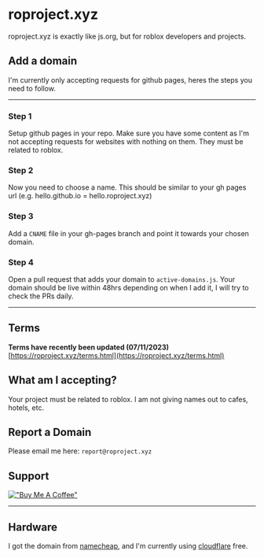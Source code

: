 # roproject.xyz
roproject.xyz is exactly like js.org, but for roblox developers and projects.

## Add a domain
I'm currently only accepting requests for github pages, heres the steps you need to follow.

---

### Step 1
Setup github pages in your repo. Make sure you have some content as I'm not accepting requests for websites with nothing on them. They must be related to roblox.

### Step 2
Now you need to choose a name. This should be similar to your gh pages url (e.g. hello.github.io = hello.roproject.xyz)

### Step 3
Add a `CNAME` file in your gh-pages branch and point it towards your chosen domain.

### Step 4
Open a pull request that adds your domain to `active-domains.js`. Your domain should be live within 48hrs depending on when I add it, I will try to check the PRs daily.

---

## Terms
**Terms have recently been updated (07/11/2023)**
[https://roproject.xyz/terms.html](https://roproject.xyz/terms.html)

## What am I accepting?
Your project must be related to roblox. I am not giving names out to cafes, hotels, etc. 

## Report a Domain
Please email me here: `report@roproject.xyz`

## Support
[!["Buy Me A Coffee"](https://www.buymeacoffee.com/assets/img/custom_images/orange_img.png)](https://www.buymeacoffee.com/flvffy)

---

## Hardware
I got the domain from [namecheap](https://namecheap.com), and I'm currently using [cloudflare](https://cloudflare.com) free.
